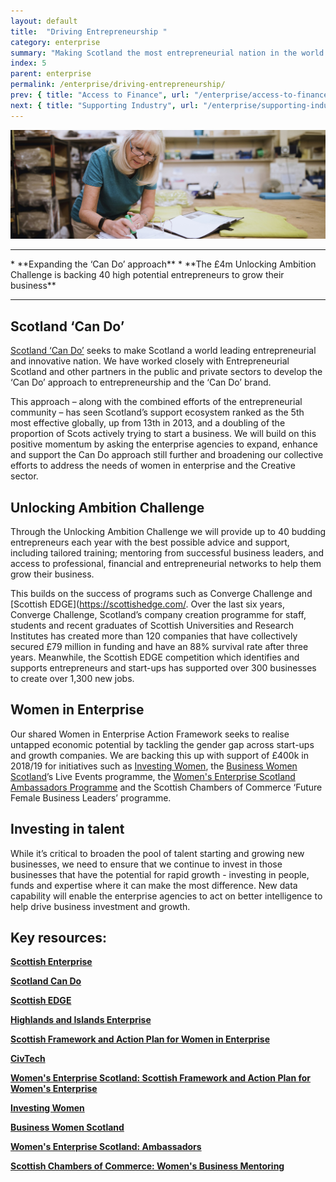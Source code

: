 ```yaml
---
layout: default
title:  "Driving Entrepreneurship "
category: enterprise
summary: "Making Scotland the most entrepreneurial nation in the world."
index: 5
parent: enterprise
permalink: /enterprise/driving-entrepreneurship/
prev: { title: "Access to Finance", url: "/enterprise/access-to-finance/" }
next: { title: "Supporting Industry", url: "/enterprise/supporting-industry/" }
---
```


![A woman highlighting some documents](/assets/images/pageimages/enterprise4.jpg)
<br>
<hr>
* **Expanding the ‘Can Do’ approach**
* **The £4m Unlocking Ambition Challenge is backing 40 high potential entrepreneurs to grow their business**

<hr>

## Scotland ‘Can Do’

[Scotland ‘Can Do’](http://www.cando.scot/) seeks to make Scotland a world leading entrepreneurial and innovative nation. We have worked closely with Entrepreneurial Scotland and other partners in the public and private sectors to develop the ‘Can Do’ approach to entrepreneurship and the ‘Can Do’ brand. 

This approach – along with the combined efforts of the entrepreneurial community – has seen Scotland’s support ecosystem ranked as the 5th most effective globally, up from 13th in 2013, and a doubling of the proportion of Scots actively trying to start a business. We will build on this positive momentum by asking the enterprise agencies to expand, enhance and support the Can Do approach still further and broadening our collective efforts to address the needs of women in enterprise and the Creative sector.

## Unlocking Ambition Challenge

Through the Unlocking Ambition Challenge we will provide up to 40 budding entrepreneurs each year with the best possible advice and support, including tailored training; mentoring from successful business leaders, and access to professional, financial and entrepreneurial networks to help them grow their business.

This builds on the success of programs such as Converge Challenge and [Scottish EDGE](https://scottishedge.com/. Over the last six years, Converge Challenge, Scotland’s company creation programme for staff, students and recent graduates of Scottish Universities and Research Institutes has created more than 120 companies that have collectively secured £79 million in funding and have an 88% survival rate after three years. Meanwhile, the Scottish EDGE competition which identifies and supports entrepreneurs and start-ups has supported over 300 businesses to create over 1,300 new jobs.

## Women in Enterprise

Our shared Women in Enterprise Action Framework seeks to realise untapped economic potential by tackling the gender gap across start-ups and growth companies. We are backing this up with support of £400k in 2018/19 for initiatives such as [Investing Women](http://www.investingwomen.co.uk/), the [Business Women Scotland](https://bwsltd.co.uk/)’s Live Events programme, the [Women's Enterprise Scotland Ambassadors Programme](https://www.wescotland.co.uk/ambassadors-role-models) and the Scottish Chambers of Commerce ‘Future Female Business Leaders’ programme. 

## Investing in talent 

While it’s critical to broaden the pool of talent starting and growing new businesses, we need to ensure that we continue to invest in those businesses that have the potential for rapid growth - investing in people, funds and expertise where it can make the most difference. New data capability will enable the enterprise agencies to act on better intelligence to help drive business investment and growth. 


## Key resources: 

**[Scottish Enterprise](https://www.scottish-enterprise.com/)**

**[Scotland Can Do](http://www.cando.scot/)**

**[Scottish EDGE](https://scottishedge.com/)**

**[Highlands and Islands Enterprise](http://www.hie.co.uk/)**

**[Scottish Framework and Action Plan for Women in Enterprise](https://beta.gov.scot/publications/scottish-framework-action-plan-women-enterprise/)**

**[CivTech](https://civtech.atlassian.net/wiki/spaces/CIV/overview?mode=global)**

**[Women's Enterprise Scotland: Scottish Framework and Action Plan for Women's Enterprise](https://www.wescotland.co.uk/framework)**

**[Investing Women](http://www.investingwomen.co.uk/)**

**[Business Women Scotland](https://bwsltd.co.uk/)**

**[Women's Enterprise Scotland: Ambassadors](https://www.wescotland.co.uk/ambassadors-role-models)**

**[Scottish Chambers of Commerce: Women's Business Mentoring](https://www.scottishchambers.org.uk/services/womens-business-mentoring)**
